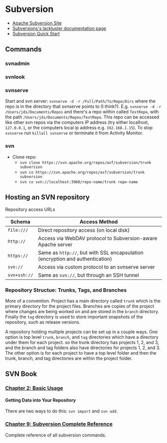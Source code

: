 # Subversion

* [Apache Subversion Site](https://subversion.apache.org/)
* [Subversions's lackluster documentation page](https://subversion.apache.org/docs/)
* [Subversion Quick Start](https://subversion.apache.org/quick-start)

## Commands

### svnadmin

### svnlook

### svnserve

Start and svn server: `svnserve -d -r /Full/Path/To/Repo/Dirs` where the repo is in the directory that svnserve points to (I think?).
E.g. `svnserve -d -r /Users/jds/Documents/Repos` and there's a repo within called `TestRepo`, with the path `/Users/jds/Documents/Repos/TestRepo`.
This repo can be accessed like other svn repos via the computers IP address (try either localhost, `127.0.0.1`, or the computers local ip address e.g. `192.168.1.15`).
To stop `svnserve` run `killall svnserve` or terminate it from Activity Monitor.

### svn

* Clone repo:
  * `svn clone https://svn.apache.org/repos/asf/subversion/trunk subversion`
  * `svn co https://svn.apache.org/repos/asf/subversion/trunk subversion`
  * `svn co svn://localhost:3960/repo-name/trunk repo-name`

## Hosting an SVN repository

Repository access URLs

| Schema | Access Method |
|--------|---------------|
| `file:///` | Direct repository access (on local disk) |
| `http://` | Access via WebDAV protocol to Subversion-aware Apache server |
| `https://` | Same as `http://`, but with SSL encapsulation (encryption and authentication) |
| `svn://` | Access via custom protocol to an svnserve server |
| `svn+ssh://` | Same as `svn://`, but through an SSH tunnel |

### Repository Structue: Trunks, Tags, and Branches

More of a convention. Project has a main directory called `trunk` which is the primary directory for the project files. Branches are copies of the project where changes are being worked on and are stored in the `branch` directory. Finally the `tag` directory is used to store important snapshots of the repository, such as release versions.

A repository holding multiple projects can be set up in a couple ways. One option is top level `trunk`, `branch`, and `tag` directories which have a directory under them for each project. so the trunk directory has projects 1, 2, and 3, and the branch and tag folders also have directories for projects 1, 2, and 3. The other option is for each project to have a top level folder and then the trunk, branch, and tag directories are within the project folder.

## SVN Book

### [Chapter 2: Basic Usage](http://svnbook.red-bean.com/en/1.7/svn.tour.html)

#### Getting Data into Your Repository

There are two ways to do this: `svn import` and `svn add`.

### [Chapter 9: Subversion Complete Reference](http://svnbook.red-bean.com/en/1.7/svn.ref.html)

Complete reference of all subversion commands.